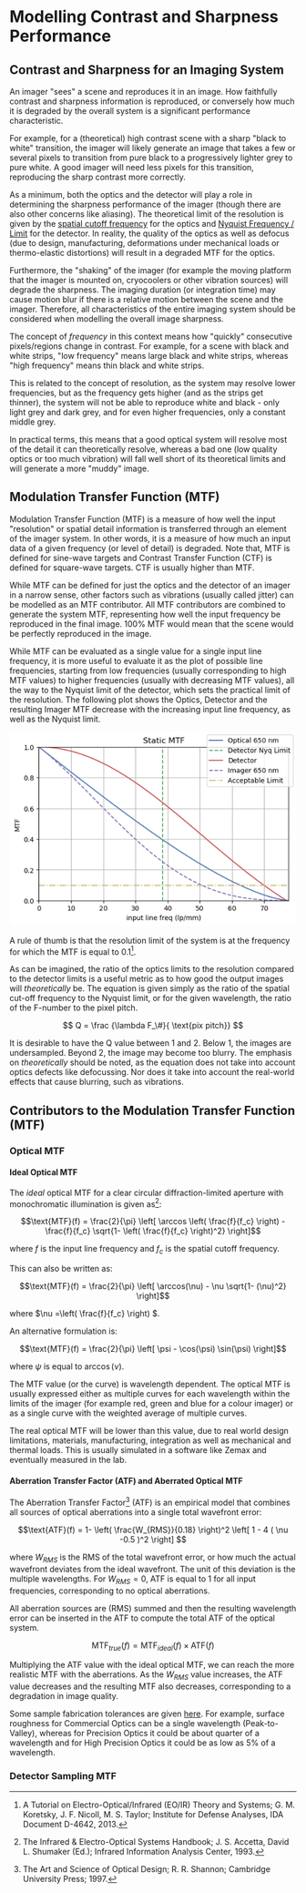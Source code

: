 # Modelling Contrast and Sharpness Performance

## Contrast and Sharpness for an Imaging System

An imager "sees" a scene and reproduces it in an image. How faithfully contrast and sharpness information is reproduced, or conversely how much it is degraded by the overall system is a significant performance characteristic.

For example, for a (theoretical) high contrast scene with a sharp "black to white" transition, the imager will likely generate an image that takes a few or several pixels to transition from pure black to a progressively lighter grey to pure white. A good imager will need less pixels for this transition, reproducing the sharp contrast more correctly.

As a minimum, both the optics and the detector will play a role in determining the sharpness performance of the imager (though there are also other concerns like aliasing). The theoretical limit of the resolution is given by the [spatial cutoff frequency](imager_geom#spatial-cutoff-frequency) for the optics and [Nyquist Frequency / Limit](imager_geom#nyquist-frequency-Limit) for the detector. In reality, the quality of the optics as well as defocus (due to design, manufacturing, deformations under mechanical loads or thermo-elastic distortions) will result in a degraded MTF for the optics.

Furthermore, the "shaking" of the imager (for example the moving platform that the imager is mounted on, cryocoolers or other vibration sources) will degrade the sharpness. The imaging duration (or integration time) may cause motion blur if there is a relative motion between the scene and the imager. Therefore, all characteristics of the entire imaging system should be considered when modelling the overall image sharpness.

The concept of *frequency* in this context means how "quickly" consecutive pixels/regions change in contrast. For example, for a scene with black and white strips, "low frequency" means large black and white strips, whereas "high frequency" means thin black and white strips.

This is related to the concept of resolution, as the system may resolve lower frequencies, but as the frequency gets higher (and as the strips get thinner), the system will not be able to reproduce white and black - only light grey and dark grey, and for even higher frequencies, only a constant middle grey.

In practical terms, this means that a good optical system will resolve most of the detail it can theoretically resolve, whereas a bad one (low quality optics or too much vibration) will fall well short of its theoretical limits and will generate a more "muddy" image.

## Modulation Transfer Function (MTF)

Modulation Transfer Function (MTF) is a measure of how well the input "resolution" or spatial detail information is transferred through an element of the imager system. In other words, it is a measure of how much an input data of a given frequency (or level of detail) is degraded. Note that, MTF is defined for sine-wave targets and Contrast Transfer Function (CTF) is defined for square-wave targets. CTF is usually higher than MTF.

While MTF can be defined for just the optics and the detector of an imager in a narrow sense, other factors such as vibrations (usually called jitter) can be modelled as an MTF contributor. All MTF contributors are combined to generate the system MTF, representing how well the input frequency be reproduced in the final image. 100% MTF would mean that the scene would be perfectly reproduced in the image.

While MTF can be evaluated as a single value for a single input line frequency, it is more useful to evaluate it as the plot of possible line frequencies, starting from low frequencies (usually corresponding to high MTF values) to higher frequencies (usually with decreasing MTF values), all the way to the Nyquist limit of the detector, which sets the practical limit of the resolution. The following plot shows the Optics, Detector and the resulting Imager MTF decrease with the increasing input line frequency, as well as the Nyquist limit.

![Static MTF](images/static_mtf.png "Sample MTF plot")

A rule of thumb is that the resolution limit of the system is at the frequency for which the MTF is equal to 0.1[^1].

As can be imagined, the ratio of the optics limits to the resolution compared to the detector limits is a useful metric as to how good the output images will *theoretically* be. The equation is given simply as the ratio of the spatial cut-off frequency to the Nyquist limit, or for the given wavelength, the ratio of the F-number to the pixel pitch.

$$ Q = \frac {\lambda F_\#}{ \text{pix pitch}}  $$

It is desirable to have the Q value between 1 and 2. Below 1, the images are undersampled. Beyond 2, the image may become too blurry. The emphasis on *theoretically* should be noted, as the equation does not take into account optics defects like defocussing. Nor does it take into account the real-world effects that cause blurring, such as vibrations.

## Contributors to the Modulation Transfer Function (MTF)

### Optical MTF

#### Ideal Optical MTF

The *ideal* optical MTF for a clear circular diffraction-limited aperture with monochromatic illumination is given as[^2]:

$$\text{MTF}(f) = \frac{2}{\pi} \left[ \arccos \left( \frac{f}{f_c} \right) - \frac{f}{f_c}  \sqrt{1- \left( \frac{f}{f_c} \right)^2} \right]$$

where $f$ is the input line frequency and $f_c$ is the spatial cutoff frequency.

This can also be written as:

$$\text{MTF}(f) = \frac{2}{\pi} \left[ \arccos(\nu) - \nu \sqrt{1- (\nu)^2} \right]$$

where $\nu =\left( \frac{f}{f_c} \right) $.

An alternative formulation is:

$$\text{MTF}(f) = \frac{2}{\pi} \left[ \psi - \cos(\psi) \sin(\psi) \right]$$

where $\psi$ is equal to $\arccos(\nu)$.

The MTF value (or the curve) is wavelength dependent. The optical MTF is usually expressed either as multiple curves for each wavelength within the limits of the imager (for example red, green and blue for a colour imager) or as a single curve with the weighted average of multiple curves.

The real optical MTF will be lower than this value, due to real world design limitations, materials, manufacturing, integration as well as mechanical and thermal loads. This is usually simulated in a software like Zemax and eventually measured in the lab.

#### Aberration Transfer Factor (ATF) and Aberrated Optical MTF

The Aberration Transfer Factor[^3] (ATF) is an empirical model that combines all sources of optical aberrations into a single total wavefront error:

$$\text{ATF}(f) = 1- \left( \frac{W_{RMS}}{0.18} \right)^2 \left[ 1 - 4 ( \nu -0.5 )^2 \right] $$

where $W_{RMS}$ is the RMS of the total wavefront error, or how much the actual wavefront deviates from the ideal wavefront. The unit of this deviation is the multiple wavelengths. For $W_{RMS} = 0$, ATF is equal to 1 for all input frequencies, corresponding to no optical aberrations.

All aberration sources are (RMS) summed and then the resulting wavelength error can be inserted in the ATF to compute the total ATF of the optical system.

$$\text{MTF}_{true}(f) = \text{MTF}_{ideal}(f) \times \text{ATF}(f) $$  

Multiplying the ATF value with the ideal optical MTF, we can reach the more realistic MTF with the aberrations. As the $W_{RMS}$ value increases, the ATF value decreases and the resulting MTF also decreases, corresponding to a degradation in image quality.

Some sample fabrication tolerances are given [here](https://www.telescope-optics.net/fabrication.htm). For example, surface roughness for Commercial Optics can be a single wavelength (Peak-to-Valley), whereas for Precision Optics it could be about quarter of a wavelength and for High Precision Optics it could be as low as 5% of a wavelength.

### Detector Sampling MTF

[^1]: A Tutorial on Electro-Optical/Infrared (EO/IR) Theory and Systems; G. M. Koretsky, J. F. Nicoll, M. S. Taylor; Institute for Defense Analyses, IDA Document D-4642, 2013.

[^2]: The Infrared & Electro-Optical Systems Handbook; J. S. Accetta, David L. Shumaker (Ed.);  Infrared Information Analysis Center, 1993.

[^3]: The Art and Science of Optical Design; R. R. Shannon;  Cambridge University Press; 1997.
